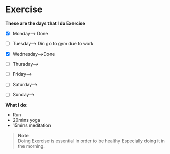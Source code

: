 # Exercise

**These are the days that I do Exercise**
- [x] Monday--> Done
- [ ] Tuesday--> Din go to gym due to work
- [x] Wednesday-->Done
- [ ] Thursday-->  
- [ ] Friday--> 
- [ ] Saturday--> 
- [ ] Sunday--> 


**What I do:**
- Run
- 20mins yoga
- 15mins meditation


> **Note** <br>
> Doing Exercise is essential in order to be healthy Especially doing it in the morning.
